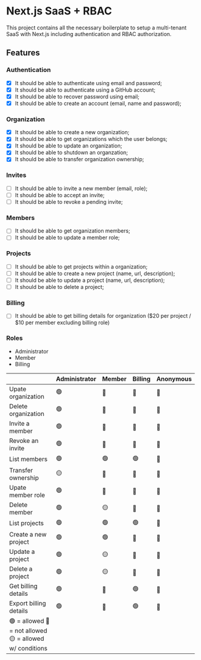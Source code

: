 # Next.js SaaS + RBAC

This project contains all the necessary boilerplate to setup a multi-tenant SaaS with Next.js including authentication and RBAC authorization.

## Features

### Authentication

- [x] It should be able to authenticate using email and password;
- [x] It should be able to authenticate using a GitHub account;
- [x] It should be able to recover password using email;
- [x] It should be able to create an account (email, name and password);

### Organization

- [x] It should be able to create a new organization;
- [x] It should be able to get organizations which the user belongs;
- [x] It should be able to update an organization;
- [x] It should be able to shutdown an organzation;
- [x] It should be able to transfer organization ownership;

### Invites

- [ ] It should be able to invite a new member (email, role);
- [ ] It should be able to accept an invite;
- [ ] It should be able to revoke a pending invite;

### Members

- [ ] It should be able to get organization members;
- [ ] It should be able to update a member role;

### Projects

- [ ] It should be able to get projects within a organization;
- [ ] It should be able to create a new project (name, url, description);
- [ ] It should be able to update a project (name, url, description);
- [ ] It should be able to delete a project;

### Billing

- [ ] It should be able to get billing details for organization ($20 per project / $10 per member excluding billing role)

### Roles

- Administrator
- Member
- Billing

| | Administrator | Member | Billing | Anonymous |
| - | - | - | - | - |
| Upate organization | 🟢 | 🔴 | 🔴 | 🔴 |
| Delete organization | 🟢 | 🔴 | 🔴 | 🔴 |
| Invite a member | 🟢 | 🔴 | 🔴 | 🔴 |
| Revoke an invite | 🟢 | 🔴 | 🔴 | 🔴 |
| List members | 🟢 | 🟢 | 🟢 | 🔴 |
| Transfer ownership | 🟡 | 🔴 | 🔴 | 🔴 |
| Upate member role | 🟢 | 🔴 | 🔴 | 🔴 |
| Delete member | 🟢 | 🟡 | 🔴 | 🔴 |
| List projects | 🟢 | 🟢 | 🟢 | 🔴 |
| Create a new project | 🟢 | 🟢 | 🔴 | 🔴 |
| Update a project | 🟢 | 🟡 | 🔴 | 🔴 |
| Delete a project | 🟢 | 🟡 | 🔴 | 🔴 |
| Get billing details | 🟢 | 🔴 | 🟢 | 🔴 |
| Export billing details | 🟢 | 🔴 | 🟢 | 🔴 |
| 🟢 = allowed 🔴 = not allowed 🟡 = allowed w/ conditions | | | | |

